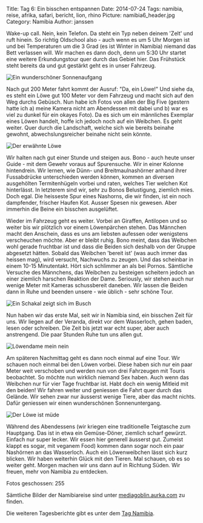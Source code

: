 Title: Tag 6: Ein bisschen entspannen
Date: 2014-07-24
Tags: namibia, reise, afrika, safari, bericht, lion, rhino
Picture: namibia6_header.jpg
Category: Namibia
Author: janssen

Wake-up call. Nein, kein Telefon. Da steht ein Typ neben deinem 'Zelt' und ruft hinein. So richtig Oldschool also - auch wenn es um 5 Uhr Morgen ist und bei Temperaturen um die 3 Grad (es ist Winter in Namibia) niemand das Bett verlassen will. Wir machen es dann doch, denn um 5:30 Uhr startet eine weitere Erkundungstour quer durch das Gebiet hier. Das Frühstück steht bereits da und gut gestärkt geht es in unser Fahrzeug.

![Ein wunderschöner Sonnenaufgang](http://mediagoblin.aurka.com/mgoblin_media/media_entries/287/ABC2757.medium.jpg)

Nach gut 200 Meter fahrt kommt der Ausruf: "Da, ein Löwe!" Und siehe da, es steht ein Löwe gut 100 Meter vor dem Fahrzeug und macht sich auf den Weg durchs Gebüsch. Nun habe ich Fotos von allen der Big Five (gestern hatte ich a) meine Kamera nicht am Abendessen mit dabei und b) war es viel zu dunkel für ein okayes Foto). Da es sich um ein männliches Exemplar eines Löwen handelt, hoffe ich jedoch noch auf ein Weibchen. Es geht weiter. Quer durch die Landschaft, welche sich wie bereits beinahe gewohnt, abwechslungsreicher beinahe nicht sein könnte.

![Der erwähnte Löwe](http://mediagoblin.aurka.com/mgoblin_media/media_entries/288/ABC2730.medium.jpg)

Wir halten nach gut einer Stunde und steigen aus. Bono - auch heute unser Guide - mit dem Gewehr voraus auf Spurensuche. Wir in einer Kolonne hintendrein. Wir lernen, wie Dünn- und Breitmaulnashörner anhand ihrer Fussabdrücke unterschieden werden können, kommen an diversen ausgehölten Termitenhügeln vorbei und raten, welches Tier welchen Kot hinterlässt. In letzterem sind wir, sehr zu Bonos Belustigung, ziemlich mies. Doch egal. Die heisseste Spur eines Nashorns, die wir finden, ist ein noch dampfender, frischer Haufen Kot. Ausser Spesen nix gewesen. Aber immerhin die Beine ein bisschen ausgelüftet.

Wieder im Fahrzeug geht es weiter. Vorbei an Giraffen, Antilopen und so weiter bis wir plötzlich vor einem Löwenpärchen stehen. Das Männchen macht den Anschein, dass es uns am liebsten aufessen oder wenigstens verscheuchen möchte. Aber er bleibt ruhig. Bono meint, dass das Weibchen wohl gerade fruchtbar ist und dass die Beiden sich deshalb von der Gruppe abgesetzt hätten. Sobald das Weibchen 'bereit ist' (was auch immer das heissen mag), wird versucht, Nachwuchs zu zeugen. Und das scheinbar in einem 10-15 Minutentakt. Hört sich schlimmer an als bei Pornos. Sämtliche Versuche des Männchens, das Weibchen zu besteigen scheitern jedoch an einer ziemlich harschen Reaktion der Dame. Seriously, wir stehen auch nur wenige Meter mit Kameras schussbereit daneben. Wir lassen die Beiden dann in Ruhe und beenden unsere - wie üblich - sehr schöne Tour.

![Ein Schakal zeigt sich im Busch](http://mediagoblin.aurka.com/mgoblin_media/media_entries/289/ABC2737.medium.jpg)

Nun haben wir das erste Mal, seit wir in Namibia sind, ein bisschen Zeit für uns. Wir liegen auf der Veranda, direkt vor dem Wasserloch, gehen baden, lesen oder schreiben. Die Zeit bis jetzt war echt super, aber auch anstrengend. Die paar Stunden Ruhe tun uns allen gut.

![Löwendame mein nein](http://mediagoblin.aurka.com/mgoblin_media/media_entries/291/ABC2812.jpg)

Am späteren Nachmittag geht es dann noch einmal auf eine Tour. Wir schauen noch einmal bei den Löwen vorbei. Diese haben sich nur ein paar Meter weit verschoben und werden nun von drei Fahrzeugen mit Touris beobachtet. So möchte nun wirklich niemand Sex haben. Auch wenn das Weibchen nur für vier Tage fruchtbar ist. Habt doch ein wenig Mitleid mit den beiden! Wir fahren weiter und geniessen die Fahrt quer durch das Gelände. Wir sehen zwar nur äusserst wenige Tiere, aber das macht nichts. Dafür geniessen wir einen wunderschönen Sonnenuntergang.

![Der Löwe ist müde](http://mediagoblin.aurka.com/mgoblin_media/media_entries/290/ABC2781.medium.jpg)

Während des Abendessens (wir kriegen eine traditionelle Teigtasche zum Hauptgang. Das ist in etwa ein Gemüse-Döner, ziemlich scharf gewürzt. Einfach nur super lecker. Wir essen hier generell äusserst gut. Zumeist klappt es sogar, mit veganem Food) kommen dann sogar noch ein paar Nashörnen an das Wasserloch. Auch ein Löwenweibchen lässt sich kurz blicken. Wir haben weiterhin Glück mit den Tieren. Mal schauen, ob es so weiter geht. Morgen machen wir uns dann auf in Richtung Süden. Wir freuen, mehr von Namibia zu entdecken.

Fotos geschossen: 255

Sämtliche Bilder der Namibiareise sind unter [mediagoblin.aurka.com](http://mediagoblin.aurka.com/mediagoblin/mg.fcgi/u/janssen/collection/namibia-2014/) zu finden.

Die weiteren Tagesberichte gibt es unter dem [Tag Namibia](http://blog.aurka.com/tag/namibia.html).
